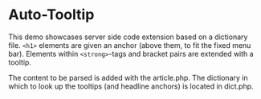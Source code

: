 # Auto-Tooltip
This demo showcases server side code extension based on a dictionary file.
`<h1>` elements are given an anchor (above them, to fit the fixed menu bar).
Elements within `<strong>`-tags and bracket pairs are extended with a tooltip.

The content to be parsed is added with the article.php. The dictionary in which to look up the tooltips (and headline anchors) is located in dict.php.
